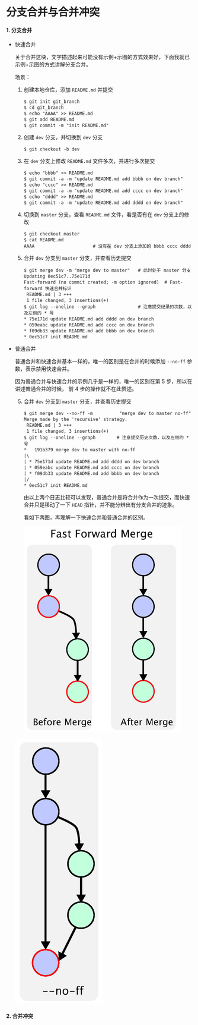 # 分支合并与合并冲突

#### 1. 分支合并

* 快速合并

  关于合并这块，文字描述起来可能没有示例+示图的方式效果好，下面我就已示例+示图的方式讲解分支合并。

  场景：

  1. 创建本地仓库，添加 `README.md` 并提交

     ```shell
     $ git init git_branch
     $ cd git_branch
     $ echo "AAAA" >> README.md
     $ git add README.md
     $ git commit -m "init README.md"
     ```

  2. 创建 `dev` 分支，并切换到 `dev` 分支

     ```shell
     $ git checkout -b dev
     ```

  3. 在 `dev` 分支上修改 `README.md` 文件多次，并进行多次提交

     ```shell
     $ echo "bbbb" >> README.md
     $ git commit -a -m "update README.md add bbbb on dev branch"
     $ echo "cccc" >> README.md
     $ git commit -a -m "update README.md add cccc on dev branch"
     $ echo "dddd" >> README.md
     $ git commit -a -m "update README.md add dddd on dev branch"
     ```

  4. 切换到 `master` 分支，查看 `README.md` 文件，看是否有在 `dev` 分支上的修改

     ```shell
     $ git checkout master
     $ cat README.md
     AAAA                      # 没有在 dev 分支上添加的 bbbb cccc dddd
     ```

  5. 合并 `dev` 分支到 `master` 分支，并查看历史提交

     ```shell
     $ git merge dev -m "merge dev to master"   # 此时处于 master 分支
     Updating 0ec51c7..75e171d
     Fast-forward (no commit created; -m option ignored)  # Fast-forward 快速合并标识
      README.md | 3 +++
      1 file changed, 3 insertions(+)
     $ git log --oneline --graph                # 注意提交纪录的次数，以及左侧的 * 号
     * 75e171d update README.md add dddd on dev branch
     * 059eabc update README.md add cccc on dev branch
     * f09db33 update README.md add bbbb on dev branch
     * 0ec51c7 init README.md
     ```

* 普通合并

  普通合并和快速合并基本一样的，唯一的区别是在合并的时候添加 `--no-ff` 参数，表示禁用快速合并。

  因为普通合并与快速合并的示例几乎是一样的，唯一的区别在第 5 步，所以在讲述普通合并的时候， 前 4 步的操作就不在此赘述。

  5. 合并 `dev` 分支到 `master` 分支，并查看历史提交

     ```shell
     $ git merge dev --no-ff -m          "merge dev to master no-ff"
     Merge made by the 'recursive' strategy.
      README.md | 3 +++
      1 file changed, 3 insertions(+)
     $ git log --oneline --graph        # 注意提交历史次数，以及左侧的 * 号
     *   191b379 merge dev to master with no-ff
     |\
     | * 75e171d update README.md add dddd on dev branch
     | * 059eabc update README.md add cccc on dev branch
     | * f09db33 update README.md add bbbb on dev branch
     |/
     * 0ec51c7 init README.md
     ```

     由以上两个日志比较可以发现，普通合并是将合并作为一次提交，而快速合并只是移动了一下 `HEAD` 指针，并不能分辨出有分支合并的迹象。

     看如下两图，再理解一下快速合并和普通合并的区别。

     ![快速合并](../images/git_branch_05.png)

  ![普通合并](../images/git_branch_06.png)

#### 2. 合并冲突

